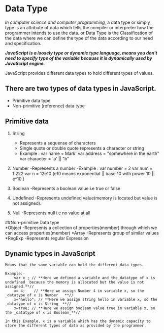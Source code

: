 # Data Type

_In computer science and computer programming,_ a data type or simply type is an attribute of data which tells the compiler or interpreter how the programmer intends to use the data.
or
Data Type is the Classification of the data where we can define the type of the data according to our need and specification.

**_JavaScript is a loosely type or dynamic type language, means you don't need to specify type of the variable because it is dynamically used by JavaScript engine._**

JavaScript provides different data types to hold different types of values.

## There are two types of data types in JavaScript.

- Primitive data type
- Non-primitive (reference) data type

## Primitive data

1. String

   - Represents a sequense of characters
   - Single quote or double quote represents a character or string
   - Example :
     var name = Mark'
     var address = "somewhere in the earth"
     var character = 'a' || "b"

2. Number
   -Represents a number
   -Example :
   var number = 2
   var num = 1.222
   var n = 12e10 (e10 means exponential || base 10 with power 10 || e^10 )
3. Boolean
   -Represents a boolean value i.e true or false
4. Undefined
   -Represents undefined value(memory is located but value is not assigned).
5. Null
   -Represents null i.e no value at all

##Non-primitive Data type  
 *Object
-Represents a collection of properties(member) through which we can access properties(member)
*Array
-Represents group of similar values
\*RegExp
-Represents regular Expression

## Dynamic types in JavaScript

    Means that the same variable can hold the different data types.

    Example:-
        var x ; // **Here we defined a variable and the_datatype of x is undefined_ because the memory is allocated but the value is not assigned.**//
        x= 4;    // **Here we assign Number 4 in variable x, so the _datatype of x is Number _ **//
        x="hello"; // **Here we assign string hello in variable x, so the _datatype of x is String_ **//
        x=true; // **Here we assign boolean value true in variable x, so the _datatype of x is Boolean_**//

    In this Example, x is a variable which has the dynamic capacity to store the different types of data as provided by the programmer.
